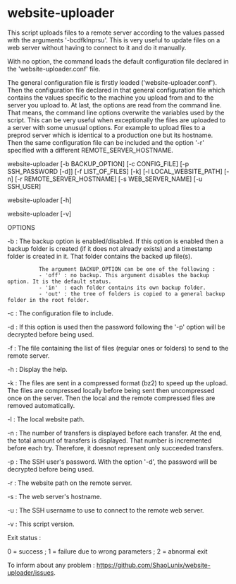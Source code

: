 # website-uploader
This script uploads files to a remote server according to the values passed with the arguments '-bcdfklnprsu'. This is very useful to update files on a web server without having to connect to it and do it manually.

With no option, the command loads the default configuration file declared in the 'website-uploader.conf' file.

The general configuration file is firstly loaded ('website-uploader.conf').
Then the configuration file declared in that general configuration file which contains the values specific to the machine you upload from and to the server you upload to.
At last, the options are read from the command line.
That means, the command line options overwrite the variables used by the script. This can be very useful when exceptionally the files are uploaded to a server with some unusual options.
For example to upload files to a preprod server which is identical to a production one but its hostname. Then the same configuration file can be included and the option '-r' specified with a different REMOTE_SERVER_HOSTNAME.

website-uploader [-b BACKUP_OPTION] [-c CONFIG_FILE] [-p SSH_PASSWORD [-d]] [-f LIST_OF_FILES] [-k] [-l LOCAL_WEBSITE_PATH] [-n] [-r REMOTE_SERVER_HOSTNAME] [-s WEB_SERVER_NAME] [-u SSH_USER]

website-uploader [-h]

website-uploader [-v]

 OPTIONS

  -b :        The backup option is enabled/disabled. If this option is enabled then a backup folder is created (if it does not already exists) and a timestamp folder is created in it. That folder contains the backed up file(s).
  
              The argument BACKUP_OPTION can be one of the following :
              - 'off' : no backup. This argument disables the backup option. It is the default status.
              - 'in'  : each folder contains its own backup folder.
              - 'out' : the tree of folders is copied to a general backup folder in the root folder.
              
  -c :        The configuration file to include.
  
  -d :        If this option is used then the password following the '-p' option will be decrypted before being used.
  
  -f :        The file containing the list of files (regular ones or folders) to send to the remote server.
  
  -h :        Display the help.
  
  -k :        The files are sent in a compressed format (bz2) to speed up the upload. The files are compressed locally before being sent then uncompressed once on the server. Then the local and the remote compressed files are removed automatically.
  
  -l :        The local website path.
  
  -n :        The number of transfers is displayed before each transfer. At the end, the total amount of transfers is displayed. That number is incremented before each try. Therefore, it doesnot represent only succeeded transfers.
  
  -p :        The SSH user's password. With the option '-d', the password will be decrypted before being used.
  
  -r :        The website path on the remote server.
  
  -s :        The web server's hostname.
  
  -u :        The SSH username to use to connect to the remote web server.
  
  -v :        This script version.

Exit status :

 0 = success ;  1 = failure due to wrong parameters ;  2 = abnormal exit
 
To inform about any problem : https://github.com/ShaoLunix/website-uploader/issues.
